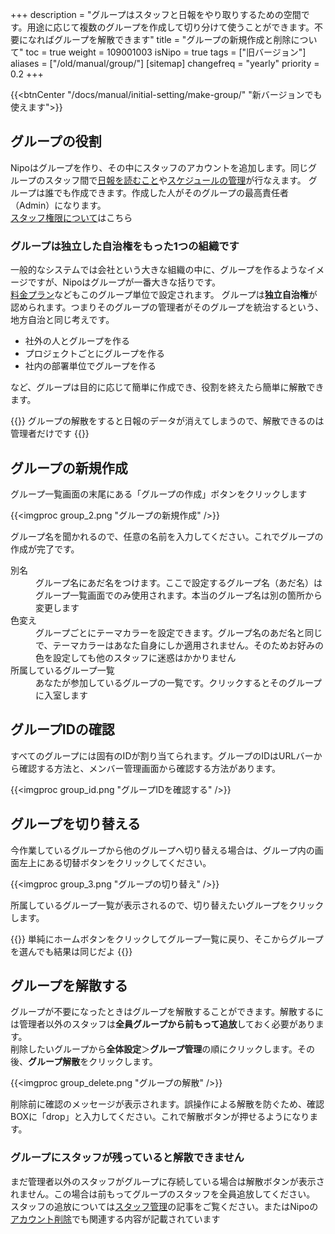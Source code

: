 +++
description = "グループはスタッフと日報をやり取りするための空間です。用途に応じて複数のグループを作成して切り分けて使うことができます。不要になればグループを解散できます"
title = "グループの新規作成と削除について"
toc = true
weight = 109001003
isNipo = true
tags = ["旧バージョン"]
aliases = ["/old/manual/group/"]
[sitemap]
  changefreq = "yearly"
  priority = 0.2
+++

{{<btnCenter "/docs/manual/initial-setting/make-group/" "新バージョンでも使えます">}}

## グループの役割

Nipoはグループを作り、その中にスタッフのアカウントを追加します。同じグループのスタッフ間で[日報を読むこと](/old/manual/postbox/)や[スケジュールの管理](/old/manual/calendar/)が行なえます。
グループは誰でも作成できます。作成した人がそのグループの最高責任者（Admin）になります。  
[スタッフ権限について](/old/manual/staff-manage/)はこちら

### グループは独立した自治権をもった1つの組織です

一般的なシステムでは会社という大きな組織の中に、グループを作るようなイメージですが、Nipoはグループが一番大きな括りです。  
[料金プラン](/old/system/price/)などもこのグループ単位で設定されます。
グループは**独立自治権**が認められます。つまりそのグループの管理者がそのグループを統治するという、地方自治と同じ考えです。  

- 社外の人とグループを作る
- プロジェクトごとにグループを作る
- 社内の部署単位でグループを作る

など、グループは目的に応じて簡単に作成でき、役割を終えたら簡単に解散できます。

{{<alice pos="left" icon="default">}}
グループの解散をすると日報のデータが消えてしまうので、解散できるのは管理者だけです
{{</alice>}}

## グループの新規作成

グループ一覧画面の末尾にある「グループの作成」ボタンをクリックします

{{<imgproc group_2.png "グループの新規作成" />}}

グループ名を聞かれるので、任意の名前を入力してください。これでグループの作成が完了です。

<dl class="basic">
  <dt>別名</dt>
  <dd>グループ名にあだ名をつけます。ここで設定するグループ名（あだ名）はグループ一覧画面でのみ使用されます。本当のグループ名は別の箇所から変更します</dd>
  <dt>色変え</dt>
  <dd>グループごとにテーマカラーを設定できます。グループ名のあだ名と同じで、テーマカラーはあなた自身にしか適用されません。そのためお好みの色を設定しても他のスタッフに迷惑はかかりません</dd>
  <dt>所属しているグループ一覧</dt>
  <dd>あなたが参加しているグループの一覧です。クリックするとそのグループに入室します</dd>
</dl>

## グループIDの確認

すべてのグループには固有のIDが割り当てられます。グループのIDはURLバーから確認する方法と、メンバー管理画面から確認する方法があります。  

{{<imgproc group_id.png "グループIDを確認する" />}}

## グループを切り替える

今作業しているグループから他のグループへ切り替える場合は、グループ内の画面左上にある切替ボタンをクリックしてください。

{{<imgproc group_3.png "グループの切り替え" />}}

所属しているグループ一覧が表示されるので、切り替えたいグループをクリックします。

{{<alice pos="left" icon="default">}}
単純にホームボタンをクリックしてグループ一覧に戻り、そこからグループを選んでも結果は同じだよ
{{</alice>}}

## グループを解散する

グループが不要になったときはグループを解散することができます。解散するには管理者以外のスタッフは**全員グループから前もって追放**しておく必要があります。  
削除したいグループから**全体設定**＞**グループ管理**の順にクリックします。その後、**グループ解散**をクリックします。

{{<imgproc group_delete.png "グループの解散" />}}

削除前に確認のメッセージが表示されます。誤操作による解散を防ぐため、確認BOXに「drop」と入力してください。これで解散ボタンが押せるようになります。  

### グループにスタッフが残っていると解散できません

まだ管理者以外のスタッフがグループに存続している場合は解散ボタンが表示されません。この場合は前もってグループのスタッフを全員追放してください。  
スタッフの追放については[スタッフ管理](/old/manual/staff-manage/)の記事をご覧ください。またはNipoの[アカウント削除](/old/manual/leave-account/)でも関連する内容が記載されています
